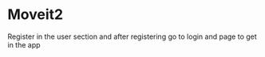 # Moveit2

Register in the user section and after registering go to login and page to get in the app
